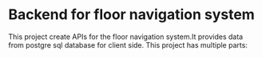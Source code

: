 # Backend for floor navigation system
This project create APIs for the floor navigation system.It provides data from postgre sql database for client side.
This project has multiple parts:
